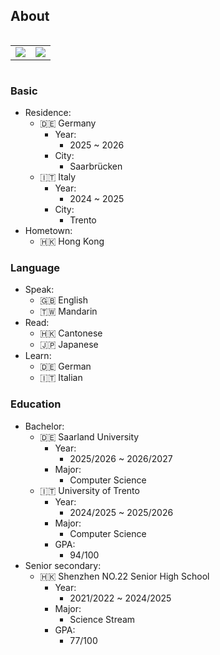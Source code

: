 ## About

<div style="display: flex; justify-content: center;">
  <table>
    <tr>
      <td>
        <a href="https://github.com/anuraghazra/github-readme-stats">
          <picture>
            <source srcset="https://github-readme-stats.vercel.app/api?username=AntoLee&show_icons=true&theme=dark" media="(prefers-color-scheme: dark)" />
            <source srcset="https://github-readme-stats.vercel.app/api?username=AntoLee&show_icons=true" media="(prefers-color-scheme: light), (prefers-color-scheme: no-preference)" />
            <img align="center" src="https://github-readme-stats.vercel.app/api?username=AntoLee&show_icons=true" />
          </picture>
        </a>
      </td>
      <td>
        <a href="https://github.com/anuraghazra/github-readme-stats">
          <picture>
            <source srcset="https://github-readme-stats.vercel.app/api/top-langs?username=AntoLee&layout=compact&langs_count=8&theme=dark" media="(prefers-color-scheme: dark)" />
            <source srcset="https://github-readme-stats.vercel.app/api/top-langs?username=AntoLee&layout=compact&langs_count=8" media="(prefers-color-scheme: light), (prefers-color-scheme: no-preference)" />
            <img align="center" src="https://github-readme-stats.vercel.app/api/top-langs?username=AntoLee&layout=compact&langs_count=8" />
          </picture>
        </a>
      </td>
    </tr>
  </table>
</div>

### Basic
- Residence:
  - 🇩🇪 Germany
    - Year:
      - 2025 ~ 2026
    - City:
      - Saarbrücken
  - 🇮🇹 Italy
    - Year:
      - 2024 ~ 2025
    - City:
      - Trento
- Hometown:
  - 🇭🇰 Hong Kong

### Language
- Speak:
  - 🇬🇧 English
  - 🇹🇼 Mandarin
- Read:
  - 🇭🇰 Cantonese
  - 🇯🇵 Japanese
- Learn:
  - 🇩🇪 German
  - 🇮🇹 Italian

### Education
- Bachelor:
  - 🇩🇪 Saarland University
    - Year:
      - 2025/2026 ~ 2026/2027
    - Major:
      - Computer Science
  - 🇮🇹 University of Trento
    - Year:
      - 2024/2025 ~ 2025/2026
    - Major:
      - Computer Science
    - GPA:
      - 94/100
- Senior secondary:
  - 🇭🇰 Shenzhen NO.22 Senior High School
    - Year:
      - 2021/2022 ~ 2024/2025
    - Major:
      - Science Stream
    - GPA:
      - 77/100
